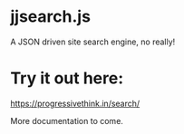 # jjsearch.js
A JSON driven site search engine, no really!

# Try it out here:
https://progressivethink.in/search/

More documentation to come.